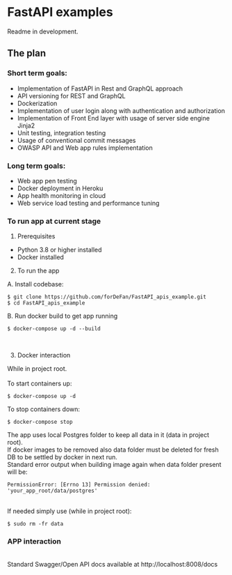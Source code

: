 <h1>FastAPI examples</h1>

Readme in development.

## The plan

### Short term goals:

* Implementation of FastAPI in Rest and GraphQL approach
* API versioning for REST and GraphQL
* Dockerization
* Implementation of user login along with authentication and authorization
* Implementation of Front End layer with usage of server side engine Jinja2
* Unit testing, integration testing
* Usage of conventional commit messages
* OWASP API and Web app rules implementation

### Long term goals:

* Web app pen testing
* Docker deployment in Heroku
* App health monitoring in cloud
* Web service load testing and performance tuning

### To run app at current stage

1. Prerequisites

* Python 3.8 or higher installed
* Docker installed

2. To run the app

A. Install codebase:

```
$ git clone https://github.com/forDeFan/FastAPI_apis_example.git
$ cd FastAPI_apis_example
```

B. Run docker build to get app running

```
$ docker-compose up -d --build
```
<br>

3. Docker interaction

While in project root.
<br><br>
To start containers up:

```
$ docker-compose up -d
```

To stop containers down:

```
$ docker-compose stop
```

The app uses local Postgres folder to keep all data in it (data in project root). 
<br>
If docker images to be removed also data folder must be deleted for fresh DB to be settled by docker in next run. 
<br>
Standard error output when building image again when data folder present will be:
```
PermissionError: [Errno 13] Permission denied: 'your_app_root/data/postgres'
```
<br>
If needed simply use (while in project root):

```
$ sudo rm -fr data
```

### APP interaction
<br>
Standard Swagger/Open API docs available at <div style="display: inline">http://localhost:8008/docs</div>
